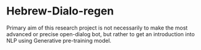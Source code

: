 # Hebrew-Dialo-regen
Primary aim of this research project is not necessarily to make the most advanced or precise open-dialog bot, but rather to get an introduction into NLP using Generative pre-training model.
